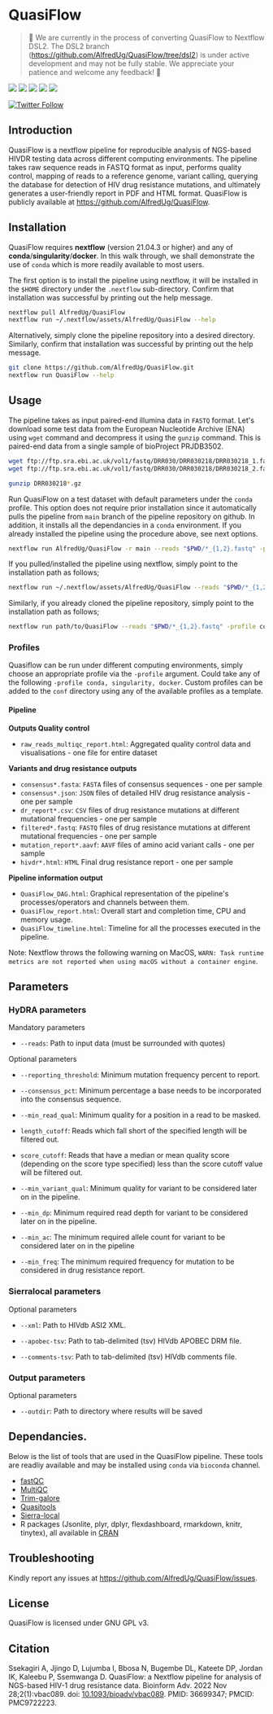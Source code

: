# QuasiFlow

> 🔬 We are currently in the process of converting QuasiFlow to Nextflow DSL2. 
> The DSL2 branch (https://github.com/AlfredUg/QuasiFlow/tree/dsl2) is under active development and may not be fully stable.
> We appreciate your patience and welcome any feedback! 🙏

[![](https://img.shields.io/badge/nextflow-21.04.1-yellowgreen)](https://www.nextflow.io)
[![](https://img.shields.io/badge/uses-singularity-brightgreen)](https://docs.sylabs.io/guides/3.0/user-guide/installation.html)
[![](https://img.shields.io/badge/uses-docker-orange)](https://docs.docker.com/get-docker)
[![](https://img.shields.io/badge/uses-conda-yellowgreen)](https://docs.conda.io/projects/conda/en/latest/user-guide/install/index.html)
[![](https://img.shields.io/badge/License-GPLv3-blue.svg)](https://www.gnu.org/licenses/gpl-3.0)

[![Twitter Follow](https://img.shields.io/twitter/follow/alfred_ug.svg?style=social)](https://twitter.com/alfred_ug) 

## Introduction

QuasiFlow is a nextflow pipeline for reproducible analysis of NGS-based HIVDR testing data across different computing environments. The pipeline takes raw sequence reads in FASTQ format as input, performs quality control, mapping of reads to a reference genome, variant calling, querying the database for detection of HIV drug resistance mutations, and ultimately generates a user-friendly report in PDF and HTML format. QuasiFlow is publicly available at https://github.com/AlfredUg/QuasiFlow. 

## Installation

QuasiFlow requires **nextflow** (version 21.04.3 or higher) and any of **conda**/**singularity**/**docker**. In this walk through, we shall demonstrate the use of `conda` which is more readily available to most users.

The first option is to install the pipeline using nextflow, it will be installed in the `$HOME` directory under the `.nextflow` sub-directory. Confirm that installation was successful by printing out the help message.

```bash
nextflow pull AlfredUg/QuasiFlow
nextflow run ~/.nextflow/assets/AlfredUg/QuasiFlow --help
```

Alternatively, simply clone the pipeline repository into a desired directory. Similarly, confirm that installation was successful by printing out the help message.
```bash
git clone https://github.com/AlfredUg/QuasiFlow.git
nextflow run QuasiFlow --help
```

## Usage

The pipeline takes as input paired-end illumina data in `FASTQ` format. Let's download some test data from the European Nucleotide Archive (ENA) using `wget` command and decompress it using the `gunzip` command. This is paired-end data from a single sample of bioProject PRJDB3502.

```bash
wget ftp://ftp.sra.ebi.ac.uk/vol1/fastq/DRR030/DRR030218/DRR030218_1.fastq.gz 
wget ftp://ftp.sra.ebi.ac.uk/vol1/fastq/DRR030/DRR030218/DRR030218_2.fastq.gz 
```

```bash
gunzip DRR030218*.gz
```
Run QuasiFlow on a test dataset with default parameters under the `conda` profile. This option does not require prior installation since it automatically pulls the pipeline from `main` branch of the pipeline repository on github. In addition, it installs all the dependancies in a `conda` environment. If you already installed the pipeline using the procedure above, see next options.

```bash
nextflow run AlfredUg/QuasiFlow -r main --reads "$PWD/*_{1,2}.fastq" -profile conda
```

If you pulled/installed the pipeline using nextflow, simply point to the installation path as follows;
```bash
nextflow run ~/.nextflow/assets/AlfredUg/QuasiFlow --reads "$PWD/*_{1,2}.fastq" -profile conda
```

Similarly, if you already cloned the pipeline repository, simply point to the installation path as follows;
```bash
nextflow run path/to/QuasiFlow --reads "$PWD/*_{1,2}.fastq" -profile conda
```

### Profiles

Quasiflow can be run under different computing environments, simply choose an appropriate profile via the `-profile` argument. Could take any of the following `-profile conda, singularity, docker`. Custom profiles can be added to the `conf` directory using any of the available profiles as a template.

#### Pipeline 

**Outputs Quality control**

* `raw_reads_multiqc_report.html`: Aggregated quality control data and visualisations - one file for entire dataset

**Variants and drug resistance outputs**

* `consensus*.fasta`: `FASTA` files of consensus sequences - one per sample
* `consensus*.json`: `JSON` files of detailed HIV drug resistance analysis - one per sample
* `dr_report*.csv`: `CSV` files of drug resistance mutations at different mutational frequencies - one per sample
* `filtered*.fastq`: `FASTQ` files of drug resistance mutations at different mutational frequencies - one per sample
* `mutation_report*.aavf`: `AAVF` files of amino acid variant calls - one per sample
* `hivdr*.html`: `HTML` Final drug resistance report - one per sample

**Pipeline information output**

* `QuasiFlow_DAG.html`: Graphical representation of the pipeline's processes/operators and channels between them.
* `QuasiFlow_report.html`: Overall start and completion time, CPU and memory usage.
* `QuasiFlow_timeline.html`: Timeline for all the processes executed in the pipeline.

Note: Nextflow throws the following warning on MacOS, `WARN: Task runtime metrics are not reported when using macOS without a container engine`. 

## Parameters

### HyDRA parameters

Mandatory parameters

* `--reads`: Path to input data (must be surrounded with quotes)

Optional parameters

* `--reporting_threshold`: Minimum mutation frequency percent to report.

* `--consensus_pct`: Minimum percentage a base needs to be incorporated into the consensus sequence.

* `--min_read_qual`: Minimum quality for a position in a read to be masked.	     

* `length_cutoff`: Reads which fall short of the specified length will be filtered out.

* `score_cutoff`: Reads that have a median or mean quality score (depending on the score type specified) less than the score cutoff value will be filtered out.

* `--min_variant_qual`: Minimum quality for variant to be considered later on in the pipeline.

* `--min_dp`: Minimum required read depth for variant to be considered later on in the pipeline.

* `--min_ac`: The minimum required allele count for variant to be considered later on in the pipeline

* `--min_freq`: The minimum required frequency for mutation to be considered in drug resistance report.


### Sierralocal parameters

Optional parameters

* `--xml`: Path to HIVdb ASI2 XML.

* `--apobec-tsv`: Path to tab-delimited (tsv) HIVdb APOBEC DRM file.

* `--comments-tsv`: Path to tab-delimited (tsv) HIVdb comments file.


### Output parameters

Optional parameters

* `--outdir`: Path to directory where results will be saved 

## Dependancies.

Below is the list of tools that are used in the QuasiFlow pipeline. These tools are readliy available and may be installed using `conda` via `bioconda` channel.

+ [fastQC](http://www.bioinformatics.babraham.ac.uk/projects/fastqc)
+ [MultiQC](https://multiqc.info/)
+ [Trim-galore](https://github.com/FelixKrueger/TrimGalore)
+ [Quasitools](https://phac-nml.github.io/quasitools/)
+ [Sierra-local](https://github.com/PoonLab/sierra-local)
+ R packages (Jsonlite, plyr, dplyr, flexdashboard, rmarkdown, knitr, tinytex), all available in [CRAN](https://cran.r-project.org/)

## Troubleshooting

Kindly report any issues at https://github.com/AlfredUg/QuasiFlow/issues.

## License

QuasiFlow is licensed under GNU GPL v3.

## Citation

Ssekagiri A, Jjingo D, Lujumba I, Bbosa N, Bugembe DL, Kateete DP, Jordan IK, Kaleebu P, Ssemwanga D. QuasiFlow: a Nextflow pipeline for analysis of NGS-based HIV-1 drug resistance data. Bioinform Adv. 2022 Nov 28;2(1):vbac089. doi: [10.1093/bioadv/vbac089](https://academic.oup.com/bioinformaticsadvances/article/2/1/vbac089/6849543). PMID: 36699347; PMCID: PMC9722223.

